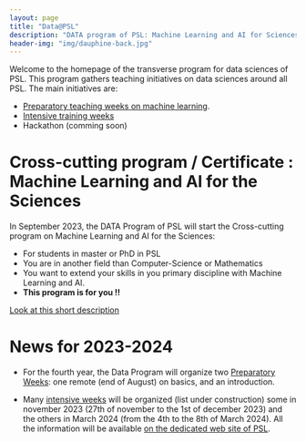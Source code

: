 ```yaml
---
layout: page
title: "Data@PSL"
description: "DATA program of PSL: Machine Learning and AI for Sciences"
header-img: "img/dauphine-back.jpg"
---
```


Welcome to the homepage of the transverse program for data sciences of PSL. This program gathers teaching initiatives on data sciences around all PSL. The main initiatives are:
- [Preparatory teaching weeks on machine learning](./preparatory-week).
- [Intensive training weeks](./intensive-week)
- Hackathon (comming soon)

# Cross-cutting program / Certificate : Machine Learning and AI for the Sciences
In September 2023, the DATA Program of PSL will start the  Cross-cutting program on Machine Learning and AI for the Sciences:
- For students in master or PhD in PSL
- You are in another field than Computer-Science or Mathematics
- You want to extend your skills in you primary discipline with Machine Learning and AI.
- **This program is for you !!**

[Look at this short description](https://www.psl.eu/en/node/5119)


# News for 2023-2024

- For the fourth year, the Data Program will organize two [Preparatory
  Weeks](./preparatory-week): one remote (end of August) on basics, and an introduction. 

- Many [intensive weeks](./intensive-week) will be organized (list
under construction) some in november 2023 (27th of november to the 1st
of december 2023) and the others in March 2024 (from the 4th to the
8th of March 2024). All the information will be available [on the
dedicated web site of PSL](https://psl-week.psl.eu/).




